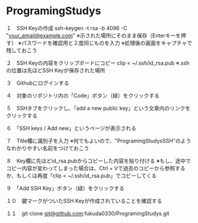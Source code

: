 # ProgramingStudys

１　SSH Keyの作成
ssh-keygen -t rsa -b 4096 -C "your_email@example.com"
※示された場所にそのまま保存（Enterキーを押す）
※パスワードを確認用と２度同じものを入力
※処理後の画面をキャプチャで残しておこう

２　SSH Keyの内容をクリップボードにコピー
clip < ~/.ssh/id_rsa.pub
※.sshの位置は先ほどSSH Keyが保存された場所

３　Githubにログインする

４　対象のリポジトリ内の「Code」ボタン（緑）をクリックする

５　SSHタブをクリックし、「add a new public key」という文章内のリンクをクリックする

６　「SSH keys / Add new」というページが表示される

７　Title欄に識別子を入力
※何でもよいので、"ProgramingStudysSSH"のようなわかりやすい名前をつけておこう

８　Key欄に先ほどid_rsa.pubからコピーした内容を貼り付ける
※もし、途中でコピー内容が変わってしまった場合は、Ctrl + Vで過去のコピーから参照するか、もしくは再度「clip < ~/.ssh/id_rsa.pub」でコピーしてくる

９　「Add SSH Key」ボタン（緑）をクリックする

１０　鍵マークがついたSSH Keyが作成されていることを確認する

１１　git clone git@github.com:fukuda0330/ProgramingStudys.git
